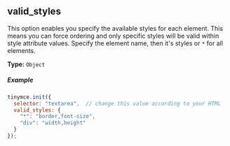## valid_styles

This option enables you specify the available styles for each element. This means you can force ordering and only specific styles will be valid within style attribute values. Specify the element name, then it's styles or `*` for all elements.

**Type:** `Object`

##### Example

```js
tinymce.init({
  selector: "textarea",  // change this value according to your HTML
  valid_styles: {
    "*": "border,font-size",
    "div": "width,height"
  }
});
```
